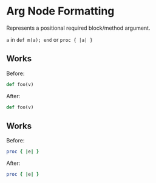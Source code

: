 <!-- BEGIN_AUTOGENERATED -->
# Arg Node Formatting

Represents a positional required block/method argument.

`a` in `def m(a); end` or `proc { |a| }`
<!-- END_AUTOGENERATED -->

## Works

Before:

```ruby
def foo(v)
```

After:

```ruby
def foo(v)
```

## Works

Before:

```ruby
proc { |e| }
```

After:

```ruby
proc { |e| }
```

